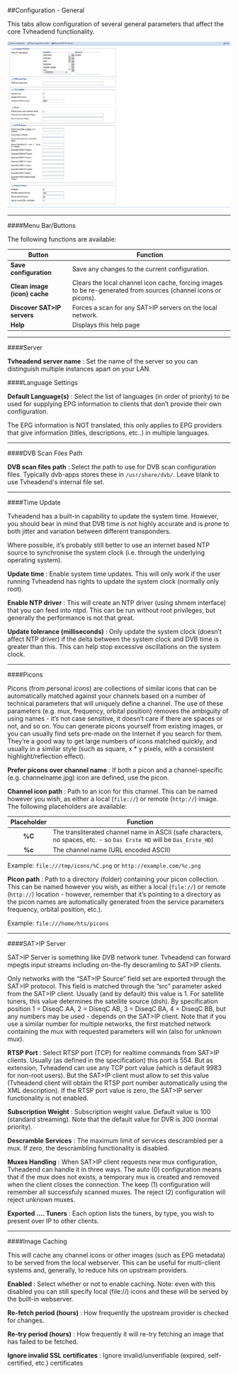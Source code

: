 ##Configuration - General

This tabs allow configuration of several general parameters that affect
the core Tvheadend functionality.

!['General' Tab Screenshot 1](docresources/configgeneraltab.png)

---

####Menu Bar/Buttons

The following functions are available:

Button                       | Function
-----------------------------|---------
**Save configuration**       | Save any changes to the current configuration.
**Clean image (icon) cache** | Clears the local channel icon cache, forcing images to be re-generated from sources (channel icons or picons).
**Discover SAT>IP servers**  | Forces a scan for any SAT>IP servers on the local network.
**Help**                     | Displays this help page

---

####Server

**Tvheadend server name**
: Set the name of the server so you can distinguish multiple instances apart
  on your LAN. 

####Language Settings

**Default Language(s)**
: Select the list of languages (in order of priority) to be used for
  supplying EPG information to clients that don’t provide their own
  configuration.
    
The EPG information is NOT translated, this only applies to EPG
providers that give information (titles, descriptions, etc..) in
multiple languages.

---

####DVB Scan Files Path

**DVB scan files path**
: Select the path to use for DVB scan configuration files. Typically
  dvb-apps stores these in `/usr/share/dvb/`. Leave blank to use Tvheadend's
  internal file set.

---

####Time Update
    
Tvheadend has a built-in capability to update the system time.
However, you should bear in mind that DVB time is not highly
accurate and is prone to both jitter and variation between different
transponders.
    
Where possible, it’s probably still better to use an internet based
NTP source to synchronise the system clock (i.e. through the
underlying operating system).

**Update time**
: Enable system time updates. This will only work if the user running
  Tvheadend has rights to update the system clock (normally only root).

**Enable NTP driver**
: This will create an NTP driver (using shmem interface) that you can
  feed into ntpd. This can be run without root privileges, but
  generally the performance is not that great.

**Update tolerance (milliseconds)**
: Only update the system clock (doesn’t affect NTP driver) if the
  delta between the system clock and DVB time is greater than this.
  This can help stop excessive oscillations on the system clock.

---

####Picons

Picons (from *p*ersonal *icons*) are collections of similar icons that
can be automatically matched against your channels based on a number
of technical parameters that will uniquely define a channel. The use
of these parameters (e.g. mux, frequency, orbital position) removes
the ambiguity of using names - it’s not case sensitive, it doesn’t
care if there are spaces or not, and so on. You can generate picons
yourself from existing images, or you can usually find sets pre-made
on the Internet if you search for them. They’re a good way to get
large numbers of icons matched quickly, and usually in a similar
style (such as square, x \* y pixels, with a consistent
highlight/reflection effect).

**Prefer picons over channel name**
: If both a picon and a channel-specific (e.g. channelname.jpg) icon
  are defined, use the picon.

**Channel icon path**
: Path to an icon for this channel. This can be named however you
  wish, as either a local (`file://`) or remote (`http://`) image. The following
  placeholders are available:
    
Placeholder | Function
:----------:| --------
**%C**      | The transliterated channel name in ASCII (safe characters, no spaces, etc. - so `Das Erste HD` will be `Das_Erste_HD`)
**%c**      | The channel name (URL encoded ASCII)

Example: `file:///tmp/icons/%C.png` or `http://example.com/%c.png`

**Picon path**
: Path to a directory (folder) containing your picon collection. This
  can be named however you wish, as either a local (`file://`) or remote
  (`http://`) location - however, remember that it’s pointing to a
  directory as the picon names are automatically generated from the
  service parameters frequency, orbital position, etc.).

Example: `file:///home/hts/picons`

---

####SAT>IP Server

SAT>IP Server is something like DVB network tuner. Tvheadend can
forward mpegts input streams including on-the-fly descramling to SAT\>IP
clients.

Only networks with the “SAT>IP Source” field set are exported through
the SAT>IP protocol. This field is matched through the “src” parameter
asked from the SAT>IP client. Usually (and by default) this value is 1.
For satellite tuners, this value determines the satellite source (dish).
By specification position 1 = DiseqC AA, 2 = DiseqC AB, 3 = DiseqC BA, 4
= DiseqC BB, but any numbers may be used - depends on the SAT\>IP
client. Note that if you use a similar number for multiple networks, the
first matched network containing the mux with requested parameters will
win (also for unknown mux).

**RTSP Port**
: Select RTSP port (TCP) for realtime commands from SAT\>IP clients.
  Usually (as defined in the specification) this port is 554. But as
  extension, Tvheadend can use any TCP port value (which is default 9983
  for non-root users). But the SAT>IP client must allow to set this value
  (Tvheadend client will obtain the RTSP port number automatically using
  the XML description). If the RTSP port value is zero, the SAT\>IP server
  functionality is not enabled.

**Subscription Weight**
: Subscription weight value. Default value is 100 (standard streaming).
  Note that the default value for DVR is 300 (normal priority).

**Descramble Services**
: The maximum limit of services descrambled per a mux. If zero, the
  descrambling functionality is disabled.

**Muxes Handling**
: When SAT\>IP client requests new mux configuration, Tvheadend can handle
  it in three ways. The auto (0) configuration means that if the mux does
  not exists, a temporary mux is created and removed when the client
  closes the connection. The keep (1) configuration will remember all
  successfuly scanned muxes. The reject (2) configuration will reject
  unknown muxes.

**Exported .... Tuners**
: Each option lists the tuners, by type, you wish to present over IP to other clients.

---

####Image Caching

This will cache any channel icons or other images (such as EPG metadata)
to be served from the local webserver. This can be useful for
multi-client systems and, generally, to reduce hits on upstream
providers.

**Enabled**
: Select whether or not to enable caching. Note: even with this disabled
  you can still specify local (file://) icons and these will be served by
  the built-in webserver.

**Re-fetch period (hours)**
: How frequently the upstream provider is checked for changes.

**Re-try period (hours)**
: How frequently it will re-try fetching an image that has failed to be
  fetched.

**Ignore invalid SSL certificates**
: Ignore invalid/unverifiable (expired, self-certified, etc.) certificates
